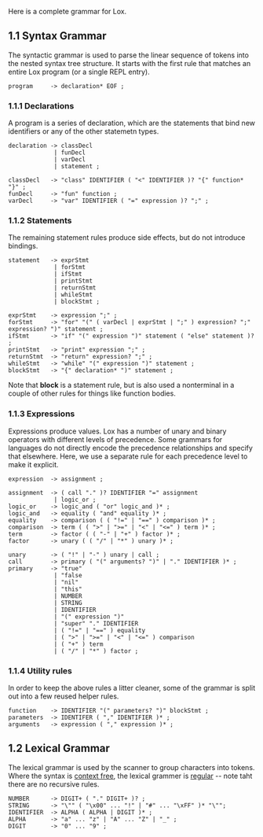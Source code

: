 Here is a complete grammar for Lox.

## 1.1 Syntax Grammar

The syntactic grammar is used to parse the linear sequence of tokens into the nested syntax tree structure. It starts with the first rule that matches an entire Lox program (or a single REPL entry).

```
program     -> declaration* EOF ;
```

### 1.1.1 Declarations

A program is a series of declaration, which are the statements that bind new identifiers or any of the other statemetn types.

```
declaration -> classDecl
             | funDecl
             | varDecl
             | statement ;

classDecl   -> "class" IDENTIFIER ( "<" IDENTIFIER )? "{" function* "}" ;
funDecl     -> "fun" function ;
varDecl     -> "var" IDENTIFIER ( "=" expression )? ";" ;
```

### 1.1.2 Statements

The remaining statement rules produce side effects, but do not introduce bindings.

```
statement   -> exprStmt
             | forStmt
             | ifStmt
             | printStmt 
             | returnStmt
             | whileStmt
             | blockStmt ;

exprStmt    -> expression ";" ;
forStmt     -> "for" "(" ( varDecl | exprStmt | ";" ) expression? ";" expression? ")" statement ;
ifStmt      -> "if" "(" expression ")" statement ( "else" statement )? ;
printStmt   -> "print" expression ";" ;
returnStmt  -> "return" expression? ";" ;
whileStmt   -> "while" "(" expression ")" statement ;
blockStmt   -> "{" declaration* ")" statement ;
```

Note that **block** is a statement rule, but is also used a nonterminal in a couple of other rules for things like function bodies.

### 1.1.3 Expressions

Expressions produce values. Lox has a number of unary and binary operators with different levels of precedence. Some grammars for languages do not directly encode the precedence relationships and specify that elsewhere. Here, we use a separate rule for each precedence level to make it explicit.

```
expression  -> assignment ;

assignment  -> ( call "." )? IDENTIFIER "=" assignment
             | logic_or ;
logic_or    -> logic_and ( "or" logic_and )* ;
logic_and   -> equality ( "and" equality )* ;
equality    -> comparison ( ( "!=" | "==" ) comparison )* ;
comparison  -> term ( ( ">" | ">=" | "<" | "<=" ) term )* ;
term        -> factor ( ( "-" | "+" ) factor )* ;
factor      -> unary ( ( "/" | "*" ) unary )* ;

unary       -> ( "!" | "-" ) unary | call ;
call        -> primary ( "(" arguments? ")" | "." IDENTIFIER )* ;
primary     -> "true" 
             | "false
             | "nil"
             | "this"
             | NUMBER
             | STRING
             | IDENTIFIER
             | "(" expression ")"
             | "super" "." IDENTIFIER 
             | ( "!=" | "==" ) equality
             | ( ">" | ">=" | "<" | "<=" ) comparison
             | ( "+" ) term
             | ( "/" | "*" ) factor ;
```

### 1.1.4 Utility rules

In order to keep the above rules a litter cleaner, some of the grammar is split out into a few reused helper rules.

```
function    -> IDENTIFIER "(" parameters? ")" blockStmt ;
parameters  -> IDENTIFER ( "," IDENTIFIER )* ;
arguments   -> expression ( "," expression )* ;
```

## 1.2 Lexical Grammar

The lexical grammar is used by the scanner to group characters into tokens. Where the syntax is [context free](https://en.wikipedia.org/wiki/Context-free_grammar), the lexical grammer is [regular](https://en.wikipedia.org/wiki/Regular_grammar) -- note taht there are no recursive rules.

```
NUMBER      -> DIGIT+ ( "." DIGIT+ )? ;
STRING      -> "\"" ( "\x00" ... "!" | "#" ... "\xFF" )* "\"";
IDENTIFIER  -> ALPHA ( ALPHA | DIGIT )* ;
ALPHA       -> "a" ... "z" | "A" ... "Z" | "_" ;
DIGIT       -> "0" ... "9" ;
```
